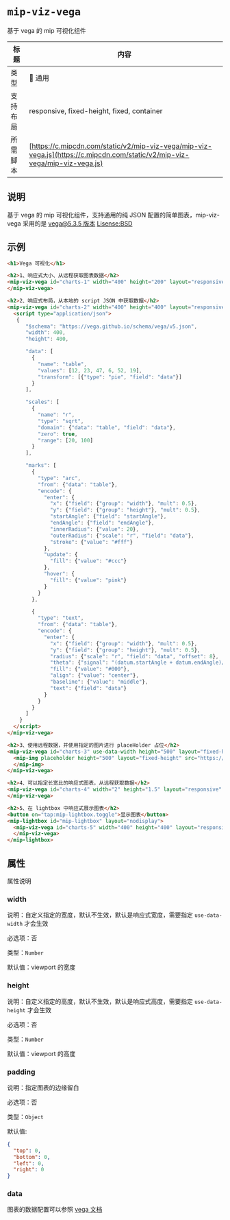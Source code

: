 # `mip-viz-vega`

基于 vega 的 mip 可视化组件

| 标题     | 内容                                                |
| -------- | --------------------------------------------------- |
| 类型     |  通用                                               |
| 支持布局 | responsive, fixed-height, fixed, container          |
| 所需脚本 | [https://c.mipcdn.com/static/v2/mip-viz-vega/mip-viz-vega.js](https://c.mipcdn.com/static/v2/mip-viz-vega/mip-viz-vega.js) |

## 说明

基于 vega 的 mip 可视化组件，支持通用的纯 JSON 配置的简单图表，mip-viz-vega 采用的是 [vega@5.3.5 版本](https://github.com/vega/vega/tree/v5.3.5) [Lisense:BSD](https://github.com/vega/vega/blob/v5.3.5/LICENSE)

## 示例

```html
<h1>Vega 可视化</h1>

<h2>1、响应式大小、从远程获取图表数据</h2>
<mip-viz-vega id="charts-1" width="400" height="200" layout="responsive" src="./bar.json">
</mip-viz-vega>

<h2>2、响应式布局，从本地的 script JSON 中获取数据</h2>
<mip-viz-vega id="charts-2" width="400" height="400" layout="responsive">
  <script type="application/json">
   {
      "$schema": "https://vega.github.io/schema/vega/v5.json",
      "width": 400,
      "height": 400,

      "data": [
        {
          "name": "table",
          "values": [12, 23, 47, 6, 52, 19],
          "transform": [{"type": "pie", "field": "data"}]
        }
      ],

      "scales": [
        {
          "name": "r",
          "type": "sqrt",
          "domain": {"data": "table", "field": "data"},
          "zero": true,
          "range": [20, 100]
        }
      ],

      "marks": [
        {
          "type": "arc",
          "from": {"data": "table"},
          "encode": {
            "enter": {
              "x": {"field": {"group": "width"}, "mult": 0.5},
              "y": {"field": {"group": "height"}, "mult": 0.5},
              "startAngle": {"field": "startAngle"},
              "endAngle": {"field": "endAngle"},
              "innerRadius": {"value": 20},
              "outerRadius": {"scale": "r", "field": "data"},
              "stroke": {"value": "#fff"}
            },
            "update": {
              "fill": {"value": "#ccc"}
            },
            "hover": {
              "fill": {"value": "pink"}
            }
          }
        },

        {
          "type": "text",
          "from": {"data": "table"},
          "encode": {
            "enter": {
              "x": {"field": {"group": "width"}, "mult": 0.5},
              "y": {"field": {"group": "height"}, "mult": 0.5},
              "radius": {"scale": "r", "field": "data", "offset": 8},
              "theta": {"signal": "(datum.startAngle + datum.endAngle)/2"},
              "fill": {"value": "#000"},
              "align": {"value": "center"},
              "baseline": {"value": "middle"},
              "text": {"field": "data"}
            }
          }
        }
      ]
    }
  </script>
</mip-viz-vega>

<h2>3、使用远程数据，并使用指定的图片进行 placeHolder 占位</h2>
<mip-viz-vega id="charts-3" use-data-width height="500" layout="fixed-height" src="./edge-bundling.json">
  <mip-img placeholder height="500" layout="fixed-height" src="https://placehold.it/400x500?text=vega">
  </mip-img>
</mip-viz-vega>

<h2>4、可以指定长宽比的响应式图表，从远程获取数据</h2>
<mip-viz-vega id="charts-4" width="2" height="1.5" layout="responsive" src="./binned-scatter-plot.json">
</mip-viz-vega>

<h2>5、在 lightbox 中响应式展示图表</h2>
<button on="tap:mip-lightbox.toggle">显示图表</button>
<mip-lightbox id="mip-lightbox" layout="nodisplay">
  <mip-viz-vega id="charts-5" width="400" height="400" layout="responsive" src="./sunbrush.json">
  </mip-viz-vega>
</mip-lightbox>
```

## 属性

属性说明

### width

说明：自定义指定的宽度，默认不生效，默认是响应式宽度，需要指定 `use-data-width` 才会生效

必选项：否

类型：`Number`

默认值：viewport 的宽度

### height

说明：自定义指定的高度，默认不生效，默认是响应式高度，需要指定 `use-data-height` 才会生效

必选项：否

类型：`Number`

默认值：viewport 的高度

### padding

说明：指定图表的边缘留白

必选项：否

类型：`Object`

默认值:

```json
{
  "top": 0,
  "bottom": 0,
  "left": 0,
  "right": 0
}
```

### data

图表的数据配置可以参照 [vega 文档](https://vega.github.io/vega/)

